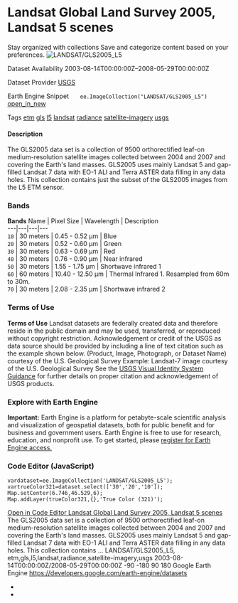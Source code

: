  
#  Landsat Global Land Survey 2005, Landsat 5 scenes 
Stay organized with collections  Save and categorize content based on your preferences. 
![LANDSAT/GLS2005_L5](https://developers.google.com/earth-engine/datasets/images/LANDSAT/LANDSAT_GLS2005_L5_sample.png) 

Dataset Availability
    2003-08-14T00:00:00Z–2008-05-29T00:00:00Z 

Dataset Provider
     [ USGS ](https://www.usgs.gov/landsat-missions/global-land-survey-gls) 

Earth Engine Snippet
     `    ee.ImageCollection("LANDSAT/GLS2005_L5")   ` [ open_in_new ](https://code.earthengine.google.com/?scriptPath=Examples:Datasets/LANDSAT/LANDSAT_GLS2005_L5) 

Tags
     [etm](https://developers.google.com/earth-engine/datasets/tags/etm) [gls](https://developers.google.com/earth-engine/datasets/tags/gls) [l5](https://developers.google.com/earth-engine/datasets/tags/l5) [landsat](https://developers.google.com/earth-engine/datasets/tags/landsat) [radiance](https://developers.google.com/earth-engine/datasets/tags/radiance) [satellite-imagery](https://developers.google.com/earth-engine/datasets/tags/satellite-imagery) [usgs](https://developers.google.com/earth-engine/datasets/tags/usgs)
#### Description
The GLS2005 data set is a collection of 9500 orthorectified leaf-on medium-resolution satellite images collected between 2004 and 2007 and covering the Earth's land masses. GLS2005 uses mainly Landsat 5 and gap-filled Landsat 7 data with EO-1 ALI and Terra ASTER data filling in any data holes.
This collection contains just the subset of the GLS2005 images from the L5 ETM sensor.
### Bands
**Bands**
Name | Pixel Size | Wavelength | Description  
---|---|---|---  
`10` |  30 meters  | 0.45 - 0.52 μm | Blue  
`20` |  30 meters  | 0.52 - 0.60 μm | Green  
`30` |  30 meters  | 0.63 - 0.69 μm | Red  
`40` |  30 meters  | 0.76 - 0.90 μm | Near infrared  
`50` |  30 meters  | 1.55 - 1.75 μm | Shortwave infrared 1  
`60` |  60 meters  | 10.40 - 12.50 μm | Thermal Infrared 1. Resampled from 60m to 30m.  
`70` |  30 meters  | 2.08 - 2.35 μm | Shortwave infrared 2  
### Terms of Use
**Terms of Use**
Landsat datasets are federally created data and therefore reside in the public domain and may be used, transferred, or reproduced without copyright restriction.
Acknowledgement or credit of the USGS as data source should be provided by including a line of text citation such as the example shown below.
(Product, Image, Photograph, or Dataset Name) courtesy of the U.S. Geological Survey
Example: Landsat-7 image courtesy of the U.S. Geological Survey
See the [USGS Visual Identity System Guidance](https://www.usgs.gov/information-policies-and-instructions/usgs-visual-identity-system) for further details on proper citation and acknowledgement of USGS products.
### Explore with Earth Engine
**Important:** Earth Engine is a platform for petabyte-scale scientific analysis and visualization of geospatial datasets, both for public benefit and for business and government users. Earth Engine is free to use for research, education, and nonprofit use. To get started, please [register for Earth Engine access.](https://console.cloud.google.com/earth-engine)
### Code Editor (JavaScript)
```
vardataset=ee.ImageCollection('LANDSAT/GLS2005_L5');
vartrueColor321=dataset.select(['30','20','10']);
Map.setCenter(6.746,46.529,6);
Map.addLayer(trueColor321,{},'True Color (321)');
```
[ Open in Code Editor ](https://code.earthengine.google.com/?scriptPath=Examples:Datasets/LANDSAT/LANDSAT_GLS2005_L5)
[ Landsat Global Land Survey 2005, Landsat 5 scenes ](https://developers.google.com/earth-engine/datasets/catalog/LANDSAT_GLS2005_L5)
The GLS2005 data set is a collection of 9500 orthorectified leaf-on medium-resolution satellite images collected between 2004 and 2007 and covering the Earth's land masses. GLS2005 uses mainly Landsat 5 and gap-filled Landsat 7 data with EO-1 ALI and Terra ASTER data filling in any data holes. This collection contains …
LANDSAT/GLS2005_L5, etm,gls,l5,landsat,radiance,satellite-imagery,usgs 
2003-08-14T00:00:00Z/2008-05-29T00:00:00Z
-90 -180 90 180 
Google Earth Engine
https://developers.google.com/earth-engine/datasets
  * [ ](https://doi.org/https://www.usgs.gov/landsat-missions/global-land-survey-gls)
  * [ ](https://doi.org/https://developers.google.com/earth-engine/datasets/catalog/LANDSAT_GLS2005_L5)


